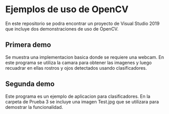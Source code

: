 # Ejemplos de uso de OpenCV

En este repositorio se podra encontrar un proyecto de Visual Studio 2019 que incluye dos demonstraciones de uso de OpenCV.

## Primera demo

Se muestra una implementacion basica donde se requiere una webcam. En este programa se utiliza la camara para obtener las imagenes y luego recuadrar en ellas rostros y ojos detectados usando clasificadores.

## Segunda demo

Este programa es un ejemplo de aplicacion para clasificadores. En la carpeta de Prueba 3 se incluye una imagen Test.jpg que se utilizara para demostrar la funcionalidad.
